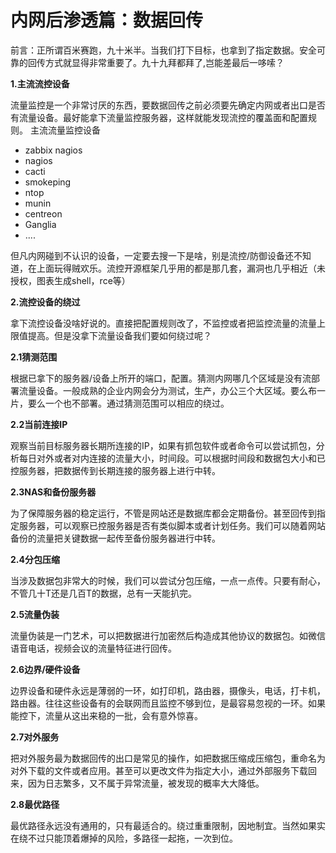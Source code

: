 # 内网后渗透篇：数据回传

前言：正所谓百米赛跑，九十米半。当我们打下目标，也拿到了指定数据。安全可靠的回传方式就显得非常重要了。九十九拜都拜了,岂能差最后一哆嗦？

**1.主流流控设备**

流量监控是一个非常讨厌的东西，要数据回传之前必须要先确定内网或者出口是否有流量设备。最好能拿下流量监控服务器，这样就能发现流控的覆盖面和配置规则。
主流流量监控设备

* zabbix nagios 
* nagios
* cacti
* smokeping
* ntop
* munin
* centreon
* Ganglia
* ....

但凡内网碰到不认识的设备，一定要去搜一下是啥，别是流控/防御设备还不知道，在上面玩得贼欢乐。流控开源框架几乎用的都是那几套，漏洞也几乎相近（未授权，图表生成shell，rce等）

**2.流控设备的绕过**

拿下流控设备没啥好说的。直接把配置规则改了，不监控或者把监控流量的流量上限值提高。但是没拿下流量设备我们要如何绕过呢？

**2.1猜测范围**

根据已拿下的服务器/设备上所开的端口，配置。猜测内网哪几个区域是没有流部署流量设备。一般成熟的企业内网会分为测试，生产，办公三个大区域。要么布一片，要么一个也不部署。通过猜测范围可以相应的绕过。

**2.2当前连接IP**

观察当前目标服务器长期所连接的IP，如果有抓包软件或者命令可以尝试抓包，分析每日对外或者对内连接的流量大小，时间段。可以根据时间段和数据包大小和已控服务器，把数据传到长期连接的服务器上进行中转。

**2.3NAS和备份服务器**

为了保障服务器的稳定运行，不管是网站还是数据库都会定期备份。甚至回传到指定服务器，可以观察已控服务器是否有类似脚本或者计划任务。我们可以随着网站备份的流量把关键数据一起传至备份服务器进行中转。

**2.4分包压缩**

当涉及数据包非常大的时候，我们可以尝试分包压缩，一点一点传。只要有耐心，不管几十T还是几百T的数据，总有一天能扒完。

**2.5流量伪装**

流量伪装是一门艺术，可以把数据进行加密然后构造成其他协议的数据包。如微信语音电话，视频会议的流量特征进行回传。

**2.6边界/硬件设备**

边界设备和硬件永远是薄弱的一环，如打印机，路由器，摄像头，电话，打卡机，路由器。往往这些设备有的会联网而且监控不够到位，是最容易忽视的一环。如果能控下，流量从这出来稳的一批，会有意外惊喜。

**2.7对外服务**

把对外服务最为数据回传的出口是常见的操作，如把数据压缩成压缩包，重命名为对外下载的文件或者应用。甚至可以更改文件为指定大小，通过外部服务下载回来，因为日志繁多，又不属于异常流量，被发现的概率大大降低。

**2.8最优路径**

最优路径永远没有通用的，只有最适合的。绕过重重限制，因地制宜。当然如果实在绕不过只能顶着爆掉的风险，多路径一起拖，一次到位。